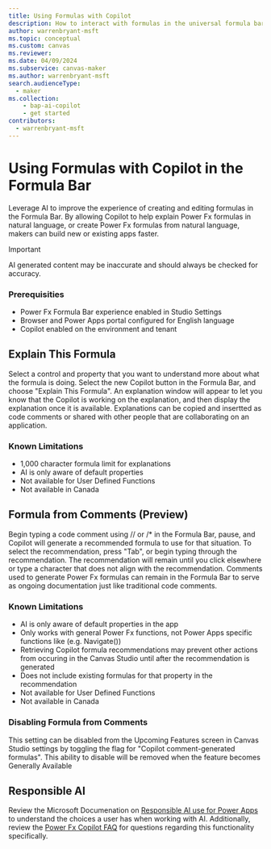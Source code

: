 ```yaml
---
title: Using Formulas with Copilot
description: How to interact with formulas in the universal formula bar using AI.
author: warrenbryant-msft
ms.topic: conceptual
ms.custom: canvas
ms.reviewer: 
ms.date: 04/09/2024
ms.subservice: canvas-maker
ms.author: warrenbryant-msft
search.audienceType: 
  - maker
ms.collection: 
    - bap-ai-copilot
    - get started
contributors:
  - warrenbryant-msft
---
```


# Using Formulas with Copilot in the Formula Bar

Leverage AI to improve the experience of creating and editing formulas in the Formula Bar.  By allowing Copilot to help explain Power Fx formulas in natural language, or create Power Fx formulas from natural language, makers can build new or existing apps faster.

> [!IMPORTANT]
> AI generated content may be inaccurate and should always be checked for accuracy.

### Prerequisities
- Power Fx Formula Bar experience enabled in Studio Settings
- Browser and Power Apps portal configured for English language
- Copilot enabled on the environment and tenant

## Explain This Formula
Select a control and property that you want to understand more about what the formula is doing.  Select the new Copilot button in the Formula Bar, and choose "Explain This Formula".  An explanation window will appear to let you know that the Copilot is working on the explanation, and then display the explanation once it is available.  Explanations can be copied and insertted as code comments or shared with other people that are collaborating on an application.

### Known Limitations
- 1,000 character formula limit for explanations
- AI is only aware of default properties
- Not available for User Defined Functions
- Not available in Canada

## Formula from Comments (Preview)

Begin typing a code comment using // or /* in the Formula Bar, pause, and Copilot will generate a recommended formula to use for that situation.  To select the recommendation, press "Tab", or begin typing through the recommendation.  The recommendation will remain until you click elsewhere or type a character that does not align with the recommendation.  Comments used to generate Power Fx formulas can remain in the Formula Bar to serve as ongoing documentation just like traditional code comments.

### Known Limitations
- AI is only aware of default properties in the app
- Only works with general Power Fx functions, not Power Apps specific functions like (e.g. Navigate())
- Retrieving Copilot formula recommendations may prevent other actions from occuring in the Canvas Studio until after the recommendation is generated
- Does not include existing formulas for that property in the recommendation
- Not available for User Defined Functions
- Not available in Canada

### Disabling Formula from Comments
This setting can be disabled from the Upcoming Features screen in Canvas Studio settings by toggling the flag for "Copilot comment-generated formulas".  This ability to disable will be removed when the feature becomes Generally Available

## Responsible AI

Review the Microsoft Documenation on [Responsible AI use for Power Apps](../common/responsible-ai-overview.md) to understand the choices a user has when working with AI.  Additionally, review the [Power Fx Copilot FAQ](../common/pfx-copilot-faq.md) for questions regarding this functionality specifically.
